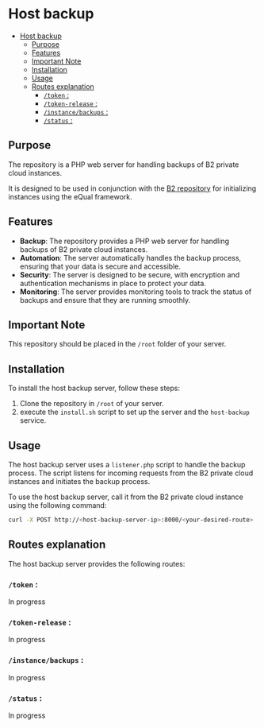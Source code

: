 # Host backup

<!-- TOC -->
* [Host backup](#host-backup)
  * [Purpose](#purpose)
  * [Features](#features)
  * [Important Note](#important-note)
  * [Installation](#installation)
  * [Usage](#usage)
  * [Routes explanation](#routes-explanation)
    * [``/token`` :](#token-)
    * [``/token-release`` :](#token-release-)
    * [``/instance/backups`` :](#instancebackups-)
    * [``/status`` :](#status-)
<!-- TOC -->

## Purpose

The repository is a PHP web server for handling backups of B2 private cloud instances.

It is designed to be used in conjunction with the [B2 repository](https://github.com/yesbabylon/b2) for initializing
instances using the eQual framework.

## Features

- **Backup**: The repository provides a PHP web server for handling backups of B2 private cloud instances.
- **Automation**: The server automatically handles the backup process, ensuring that your data is secure and accessible.
- **Security**: The server is designed to be secure, with encryption and authentication mechanisms in place to protect
  your data.
- **Monitoring**: The server provides monitoring tools to track the status of backups and ensure that they are running
  smoothly.

## Important Note

This repository should be placed in the ``/root`` folder of your server.

## Installation

To install the host backup server, follow these steps:

1. Clone the repository in ``/root`` of your server.
2. execute the `install.sh` script to set up the server and the ``host-backup`` service.

## Usage

The host backup server uses a ``listener.php`` script to handle the backup process.
The script listens for incoming requests from the B2 private cloud instances and initiates the backup process.

To use the host backup server, call it from the B2 private cloud instance using the following command:

```bash
curl -X POST http://<host-backup-server-ip>:8000/<your-desired-route>
```

## Routes explanation

The host backup server provides the following routes:

### ``/token`` :

In progress

### ``/token-release`` :

In progress

### ``/instance/backups`` :

In progress

### ``/status`` :

In progress